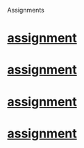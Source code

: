 Assignments
# [assignment](https://github.com/SudarshanBaral/wt-lab-assignment/tree/main/Assignment)
# [assignment](https://github.com/SudarshanBaral/wt-lab-assignment/tree/main/Assignment)
# [assignment](https://github.com/SudarshanBaral/wt-lab-assignment/tree/main/Assignment)
# [assignment](https://github.com/SudarshanBaral/wt-lab-assignment/tree/main/Assignment)
